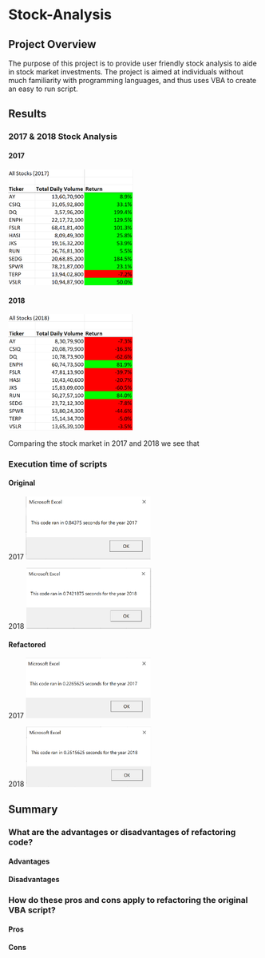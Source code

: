 # Stock-Analysis
## Project Overview
The purpose of this project is to provide user friendly stock analysis to aide in stock market investments. The project is aimed at individuals without much familiarity with programming languages, and thus uses VBA to create an easy to run script.
## Results
### 2017 & 2018 Stock Analysis
#### 2017

<img src="https://github.com/mayajaral/Stock-Analysis/blob/master/Resources/All_Stocks_2017.PNG" width="250">

#### 2018

<img src="https://github.com/mayajaral/Stock-Analysis/blob/master/Resources/All_Stocks_2018.PNG" width="250">

Comparing the stock market in 2017 and 2018 we see that 
### Execution time of scripts
#### Original
2017
<img src="https://github.com/mayajaral/Stock-Analysis/blob/master/Resources/2017_Time.PNG" width="250">

2018
<img src="https://github.com/mayajaral/Stock-Analysis/blob/master/Resources/2018_Time.PNG" width="250">

#### Refactored
2017
<img src="https://github.com/mayajaral/Stock-Analysis/blob/master/Resources/VBA_Challenge_2017.PNG" width="250">

2018
<img src="https://github.com/mayajaral/Stock-Analysis/blob/master/Resources/VBA_Challenge_2018.PNG" width="250">


## Summary
### What are the advantages or disadvantages of refactoring code?
#### Advantages

#### Disadvantages
### How do these pros and cons apply to refactoring the original VBA script?
#### Pros
#### Cons
